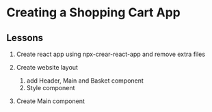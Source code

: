 # Creating a Shopping Cart App

## Lessons

1. Create react app using npx-crear-react-app and remove extra files

2. Create website layout
    1. add Header, Main and Basket component
    2. Style component

3. Create Main component

